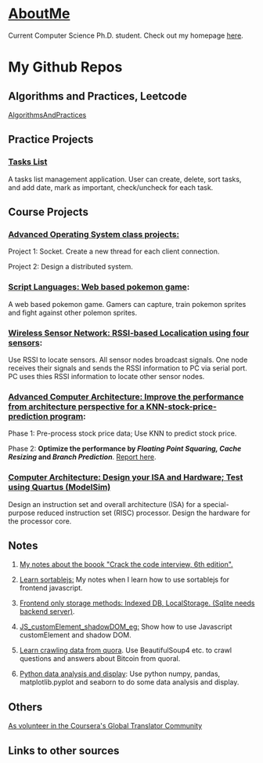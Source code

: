 # [AboutMe](https://dayuantan.github.io/AboutMe/)

Current Computer Science Ph.D. student. Check out my homepage [here](https://dayuantan.github.io/AboutMe/).

# My Github Repos

## Algorithms and Practices, Leetcode
[AlgorithmsAndPractices](https://github.com/DayuanTan/AlgorithmsAndPractices)

## Practice Projects

### [Tasks List](https://github.com/DayuanTan/app_tasks_list)
A tasks list management application. User can create, delete, sort tasks, and add date, mark as important, check/uncheck for each task.


## Course Projects

### [Advanced Operating System class projects: ](https://github.com/DayuanTan/DistributedSystemDesign)
Project 1: Socket. Create a new thread for each client connection.

Project 2: Design a distributed system.


### [Script Languages: Web based pokemon game](https://github.com/DayuanTan/pokemon_web_game):
A web based pokemon game. Gamers can capture, train pokemon sprites and fight against other polemon sprites.


### [Wireless Sensor Network: RSSI-based Localication using four sensors](https://github.com/DayuanTan/CMSC684wsn):
Use RSSI to locate sensors. All sensor nodes broadcast signals. One node receives their signals and sends the RSSI information to PC via serial port. PC uses thies RSSI information to locate other sensor nodes.

### [Advanced Computer Architecture: Improve the performance from architecture perspective for a KNN-stock-price-prediction program](https://github.com/DayuanTan/knn_predictprice):
Phase 1: Pre-process stock price data; Use KNN to predict stock price. 

Phase 2: **Optimize the performance by *Floating Point Squaring, Cache Resizing* and *Branch Prediction***.
[Report here](https://github.com/DayuanTan/knn_predictprice/blob/master/CMSC%20611%20Project%20Report.pdf).

### [Computer Architecture: Design your ISA and Hardware; Test using Quartus (ModelSim)](https://github.com/DayuanTan/ComputerArchitecture)

Design an instruction set and overall architecture (ISA) for a special-purpose reduced instruction set (RISC) processor. Design the hardware for the processor core.

## Notes

1. [My notes about the boook "Crack the code interview, 6th edition".](https://github.com/DayuanTan/CrackCodeInterviewAndLeetcode/tree/master)

2. [Learn sortablejs:](https://github.com/DayuanTan/learn_sortablejs)
My notes when I learn how to use sortablejs for frontend javascript.

3. [Frontend only storage methods: Indexed DB, LocalStorage. (Sqlite needs backend server)](https://github.com/DayuanTan/sqlite_example).

4. [JS_customElement_shadowDOM_eg:](https://github.com/DayuanTan/JS_customElement_shadowDOM_eg)
Show how to use Javascript customElement and shadow DOM.

5. [Learn crawling data from quora](https://github.com/DayuanTan/learn_crawl_quora).
Use BeautifulSoup4 etc. to crawl questions and answers about Bitcoin from quoral.

6. [Python data analysis and display](https://github.com/DayuanTan/OlympicAthlete): 
Use python numpy, pandas, matplotlib.pyplot and seaborn to do some data analysis and display.

## Others
[As volunteer in the Coursera's Global Translator Community](https://github.com/DayuanTan/translateCoursera)

## Links to other sources

